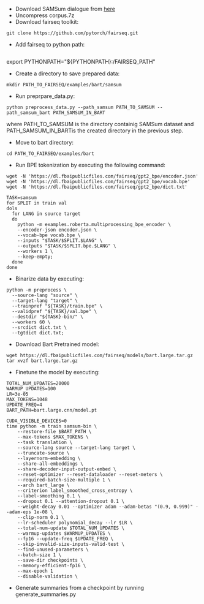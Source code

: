 
* Download SAMSum dialogue from [here](https://arxiv.org/abs/1911.12237)
* Uncompress corpus.7z
* Download fairseq toolkit: 
```
git clone https://github.com/pytorch/fairseq.git
```
* Add fairseq to python path:
```

```
export PYTHONPATH="${PYTHONPATH}:/FAIRSEQ_PATH"
* Create a directory to save prepared data:
```
mkdir PATH_TO_FAIRSEQ/examples/bart/samsum
```
* Run preprpare_data.py:
```
python preprocess_data.py --path_samsum PATH_TO_SAMSUM --path_samsum_bart PATH_SAMSUM_IN_BART
```
where PATH_TO_SAMSUM is the directory containig SAMSum dataset and PATH_SAMSUM_IN_BARTis the created directory in the previous step.

* Move to bart directory: 
```
cd PATH_TO_FAIRSEQ/examples/bart
```
* Run BPE tokenization by executing the following command:
```
wget -N 'https://dl.fbaipublicfiles.com/fairseq/gpt2_bpe/encoder.json'
wget -N 'https://dl.fbaipublicfiles.com/fairseq/gpt2_bpe/vocab.bpe'
wget -N 'https://dl.fbaipublicfiles.com/fairseq/gpt2_bpe/dict.txt'

TASK=samsum
for SPLIT in train val
dols
  for LANG in source target
  do
    python -m examples.roberta.multiprocessing_bpe_encoder \
    --encoder-json encoder.json \
    --vocab-bpe vocab.bpe \
    --inputs "$TASK/$SPLIT.$LANG" \
    --outputs "$TASK/$SPLIT.bpe.$LANG" \
    --workers 1 \
    --keep-empty;
  done
done
```
* Binarize data by executing:
```
python -m preprocess \
  --source-lang "source" \
  --target-lang "target" \
  --trainpref "${TASK}/train.bpe" \
  --validpref "${TASK}/val.bpe" \
  --destdir "${TASK}-bin/" \
  --workers 60 \
  --srcdict dict.txt \
  --tgtdict dict.txt;
```
* Download Bart Pretrained model: 
```
wget https://dl.fbaipublicfiles.com/fairseq/models/bart.large.tar.gz
tar xvzf bart.large.tar.gz
```

* Finetune the model by executing:
```
TOTAL_NUM_UPDATES=20000  
WARMUP_UPDATES=100      
LR=3e-05
MAX_TOKENS=1048
UPDATE_FREQ=4
BART_PATH=bart.large.cnn/model.pt

CUDA_VISIBLE_DEVICES=0 
time python -m train samsum-bin \
    --restore-file $BART_PATH \
    --max-tokens $MAX_TOKENS \
    --task translation \
    --source-lang source --target-lang target \
    --truncate-source \
    --layernorm-embedding \
    --share-all-embeddings \
    --share-decoder-input-output-embed \
    --reset-optimizer --reset-dataloader --reset-meters \
    --required-batch-size-multiple 1 \
    --arch bart_large \
    --criterion label_smoothed_cross_entropy \
    --label-smoothing 0.1 \
    --dropout 0.1 --attention-dropout 0.1 \
    --weight-decay 0.01 --optimizer adam --adam-betas "(0.9, 0.999)" --adam-eps 1e-08 \
    --clip-norm 0.1 \
    --lr-scheduler polynomial_decay --lr $LR \
    --total-num-update $TOTAL_NUM_UPDATES \
    --warmup-updates $WARMUP_UPDATES \
    --fp16 --update-freq $UPDATE_FREQ \
    --skip-invalid-size-inputs-valid-test \
    --find-unused-parameters \
    --batch-size 1 \
    --save-dir checkpoints \
    --memory-efficient-fp16 \
    --max-epoch 1
    --disable-validation \
```

* Generate summaries from a checkpoint by running generate_summaries.py
